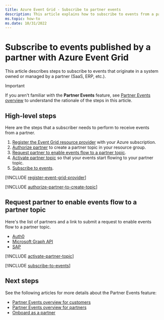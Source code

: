 ```yaml
---
title: Azure Event Grid - Subscribe to partner events 
description: This article explains how to subscribe to events from a partner using Azure Event Grid.
ms.topic: how-to
ms.date: 10/31/2022
---
```


# Subscribe to events published by a partner with Azure Event Grid
This article describes steps to subscribe to events that originate in a system owned or managed by a partner (SaaS, ERP, etc.). 

> [!IMPORTANT]
>If you aren't familiar with the **Partner Events** feature, see [Partner Events overview](partner-events-overview.md) to understand the rationale of the steps in this article.


## High-level steps

Here are the steps that a subscriber needs to perform to receive events from a partner.

1. [Register the Event Grid resource provider](#register-the-event-grid-resource-provider) with your Azure subscription.
2. [Authorize partner](#authorize-partner-to-create-a-partner-topic) to create a partner topic in your resource group.
3. [Request partner to enable events flow to a partner topic](#request-partner-to-enable-events-flow-to-a-partner-topic).
4. [Activate partner topic](#activate-a-partner-topic) so that your events start flowing to your partner topic.
5. [Subscribe to events](#subscribe-to-events).

[!INCLUDE [register-event-grid-provider](includes/register-event-grid-provider.md)]

[!INCLUDE [authorize-partner-to-create-topic](includes/authorize-partner-to-create-topic.md)]



## Request partner to enable events flow to a partner topic

Here's the list of partners and a link to submit a request to enable events flow to a partner topic.

- [Auth0](auth0-how-to.md)
- [Microsoft Graph API](subscribe-to-graph-api-events.md)
- [SAP](subscribe-to-sap-events.md)


[!INCLUDE [activate-partner-topic](includes/activate-partner-topic.md)]

[!INCLUDE [subscribe-to-events](includes/subscribe-to-events.md)]

## Next steps 

See the following articles for more details about the Partner Events feature:

- [Partner Events overview for customers](partner-events-overview.md)
- [Partner Events overview for partners](partner-events-overview-for-partners.md)
- [Onboard as a partner](onboard-partner.md)
